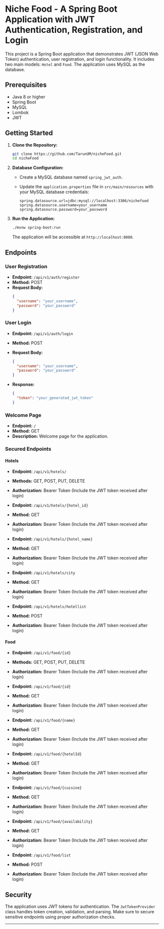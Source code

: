 # Niche Food - A Spring Boot Application with JWT Authentication, Registration, and Login

This project is a Spring Boot application that demonstrates JWT (JSON Web Token) authentication, user registration, and login functionality. It includes two main models: `Hotel` and `Food`. The application uses MySQL as the database.

## Prerequisites

- Java 8 or higher
- Spring Boot
- MySQL
- Lombok
- JWT

## Getting Started

1. **Clone the Repository:**

   ```bash
   git clone https://github.com/TarunUM/nicheFood.git
   cd nicheFood
   ```

2. **Database Configuration:**

    - Create a MySQL database named `spring_jwt_auth`.
    - Update the `application.properties` file in `src/main/resources` with your MySQL database credentials:

      ```properties
      spring.datasource.url=jdbc:mysql://localhost:3306/nichefood
      spring.datasource.username=your_username
      spring.datasource.password=your_password
      ```

3. **Run the Application:**

   ```bash
   ./mvnw spring-boot:run
   ```

   The application will be accessible at `http://localhost:8080`.

## Endpoints

### User Registration

- **Endpoint:** `/api/v1/auth/register`
- **Method:** POST
- **Request Body:**
  ```json
  {
    "username": "your_username",
    "password": "your_password"
  }
  ```

### User Login

- **Endpoint:** `/api/v1/auth/login`
- **Method:** POST
- **Request Body:**
  ```json
  {
    "username": "your_username",
    "password": "your_password"
  }
  ```

- **Response:**
  ```json
  {
    "token": "your_generated_jwt_token"
  }
  ```

### Welcome Page

- **Endpoint:** `/`
- **Method:** GET
- **Description:** Welcome page for the application.

### Secured Endpoints

#### Hotels

- **Endpoint:** `/api/v1/hotels/`
- **Methods:** GET, POST, PUT, DELETE
- **Authorization:** Bearer Token (Include the JWT token received after login)

- **Endpoint:** `/api/v1/hotels/{hotel_id}`
- **Method:** GET
- **Authorization:** Bearer Token (Include the JWT token received after login)

- **Endpoint:** `/api/v1/hotels/{hotel_name}`
- **Method:** GET
- **Authorization:** Bearer Token (Include the JWT token received after login)

- **Endpoint:** `/api/v1/hotels/city`
- **Method:** GET
- **Authorization:** Bearer Token (Include the JWT token received after login)

- **Endpoint:** `/api/v1/hotels/hotellist`
- **Method:** POST
- **Authorization:** Bearer Token (Include the JWT token received after login)

#### Food

- **Endpoint:** `/api/v1/food/{id}`
- **Methods:** GET, POST, PUT, DELETE
- **Authorization:** Bearer Token (Include the JWT token received after login)

- **Endpoint:** `/api/v1/food/{id}`
- **Method:** GET
- **Authorization:** Bearer Token (Include the JWT token received after login)

- **Endpoint:** `/api/v1/food/{name}`
- **Method:** GET
- **Authorization:** Bearer Token (Include the JWT token received after login)

- **Endpoint:** `/api/v1/food/{hotelId}`
- **Method:** GET
- **Authorization:** Bearer Token (Include the JWT token received after login)

- **Endpoint:** `/api/v1/food/{cuisine}`
- **Method:** GET
- **Authorization:** Bearer Token (Include the JWT token received after login)

- **Endpoint:** `/api/v1/food/{availability}`
- **Method:** GET
- **Authorization:** Bearer Token (Include the JWT token received after login)

- **Endpoint:** `/api/v1/food/list`
- **Method:** POST
- **Authorization:** Bearer Token (Include the JWT token received after login)

## Security

The application uses JWT tokens for authentication. The `JwtTokenProvider` class handles token creation, validation, and parsing. Make sure to secure sensitive endpoints using proper authorization checks.

---
